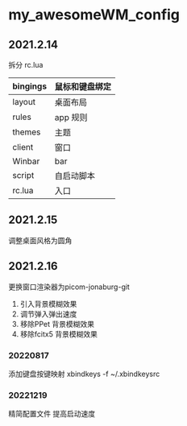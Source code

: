 # my_awesomeWM_config

## 2021.2.14
拆分 rc.lua

| bingings | 鼠标和键盘绑定 |
| -------- | -------------- |
| layout | 桌面布局  |
|rules| app 规则|
|themes |主题|
|client| 窗口|
|Winbar| bar|
|script |自启动脚本|
|rc.lua|入口|

## 2021.2.15
调整桌面风格为圆角


## 2021.2.16
更换窗口渲染器为picom-jonaburg-git

1. 引入背景模糊效果
2. 调节弹入弹出速度
3. 移除PPet 背景模糊效果
4. 移除fcitx5 背景模糊效果



### 20220817
添加键盘按键映射
xbindkeys -f ~/.xbindkeysrc


### 20221219
精简配置文件
提高启动速度

